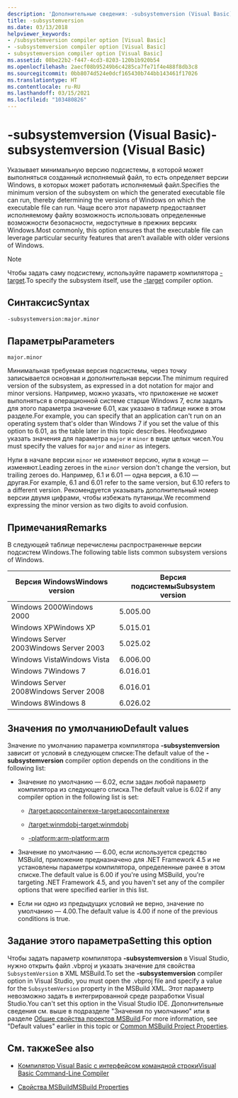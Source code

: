 ```yaml
---
description: 'Дополнительные сведения: -subsystemversion (Visual Basic)'
title: -subsystemversion
ms.date: 03/13/2018
helpviewer_keywords:
- /subsystemversion compiler option [Visual Basic]
- -subsystemversion compiler option [Visual Basic]
- subsystemversion compiler option [Visual Basic]
ms.assetid: 08be22b2-f447-4cd3-8203-120b1b920b54
ms.openlocfilehash: 2aecf08b95249b6c4285ca7fe71f4e488f8db3c8
ms.sourcegitcommit: 0bb8074d524e0dcf165430b744bb143461f17026
ms.translationtype: HT
ms.contentlocale: ru-RU
ms.lasthandoff: 03/15/2021
ms.locfileid: "103480826"
---
```

# <a name="-subsystemversion-visual-basic"></a><span data-ttu-id="8f9dd-103">-subsystemversion (Visual Basic)</span><span class="sxs-lookup"><span data-stu-id="8f9dd-103">-subsystemversion (Visual Basic)</span></span>

<span data-ttu-id="8f9dd-104">Указывает минимальную версию подсистемы, в которой может выполняться созданный исполняемый файл, то есть определяет версии Windows, в которых может работать исполняемый файл.</span><span class="sxs-lookup"><span data-stu-id="8f9dd-104">Specifies the minimum version of the subsystem on which the generated executable file can run, thereby determining the versions of Windows on which the executable file can run.</span></span> <span data-ttu-id="8f9dd-105">Чаще всего этот параметр предоставляет исполняемому файлу возможность использовать определенные возможности безопасности, недоступные в прежних версиях Windows.</span><span class="sxs-lookup"><span data-stu-id="8f9dd-105">Most commonly, this option ensures that the executable file can leverage particular security features that aren’t available with older versions of Windows.</span></span>

> [!NOTE]
> <span data-ttu-id="8f9dd-106">Чтобы задать саму подсистему, используйте параметр компилятора [-target](target.md).</span><span class="sxs-lookup"><span data-stu-id="8f9dd-106">To specify the subsystem itself, use the [-target](target.md) compiler option.</span></span>

## <a name="syntax"></a><span data-ttu-id="8f9dd-107">Синтаксис</span><span class="sxs-lookup"><span data-stu-id="8f9dd-107">Syntax</span></span>

```vb
-subsystemversion:major.minor
```

## <a name="parameters"></a><span data-ttu-id="8f9dd-108">Параметры</span><span class="sxs-lookup"><span data-stu-id="8f9dd-108">Parameters</span></span>

`major.minor`

<span data-ttu-id="8f9dd-109">Минимальная требуемая версия подсистемы, через точку записывается основная и дополнительная версии.</span><span class="sxs-lookup"><span data-stu-id="8f9dd-109">The minimum required version of the subsystem, as expressed in a dot notation for major and minor versions.</span></span> <span data-ttu-id="8f9dd-110">Например, можно указать, что приложение не может выполняться в операционной системе старше Windows 7, если задать для этого параметра значение 6.01, как указано в таблице ниже в этом разделе.</span><span class="sxs-lookup"><span data-stu-id="8f9dd-110">For example, you can specify that an application can't run on an operating system that's older than Windows 7 if you set the value of this option to 6.01, as the table later in this topic describes.</span></span> <span data-ttu-id="8f9dd-111">Необходимо указать значения для параметра `major` и `minor` в виде целых чисел.</span><span class="sxs-lookup"><span data-stu-id="8f9dd-111">You must specify the values for `major` and `minor` as integers.</span></span>

<span data-ttu-id="8f9dd-112">Нули в начале версии `minor` не изменяют версию, нули в конце — изменяют.</span><span class="sxs-lookup"><span data-stu-id="8f9dd-112">Leading zeroes in the `minor` version don't change the version, but trailing zeroes do.</span></span> <span data-ttu-id="8f9dd-113">Например, 6.1 и 6.01 — одна версия, а 6.10 — другая.</span><span class="sxs-lookup"><span data-stu-id="8f9dd-113">For example, 6.1 and 6.01 refer to the same version, but 6.10 refers to a different version.</span></span> <span data-ttu-id="8f9dd-114">Рекомендуется указывать дополнительный номер версии двумя цифрами, чтобы избежать путаницы.</span><span class="sxs-lookup"><span data-stu-id="8f9dd-114">We recommend expressing the minor version as two digits to avoid confusion.</span></span>

## <a name="remarks"></a><span data-ttu-id="8f9dd-115">Примечания</span><span class="sxs-lookup"><span data-stu-id="8f9dd-115">Remarks</span></span>

<span data-ttu-id="8f9dd-116">В следующей таблице перечислены распространенные версии подсистем Windows.</span><span class="sxs-lookup"><span data-stu-id="8f9dd-116">The following table lists common subsystem versions of Windows.</span></span>

|<span data-ttu-id="8f9dd-117">Версия Windows</span><span class="sxs-lookup"><span data-stu-id="8f9dd-117">Windows version</span></span>|<span data-ttu-id="8f9dd-118">Версия подсистемы</span><span class="sxs-lookup"><span data-stu-id="8f9dd-118">Subsystem version</span></span>|
|---------------------|-----------------------|
|<span data-ttu-id="8f9dd-119">Windows 2000</span><span class="sxs-lookup"><span data-stu-id="8f9dd-119">Windows 2000</span></span>|<span data-ttu-id="8f9dd-120">5.00</span><span class="sxs-lookup"><span data-stu-id="8f9dd-120">5.00</span></span>|
|<span data-ttu-id="8f9dd-121">Windows XP</span><span class="sxs-lookup"><span data-stu-id="8f9dd-121">Windows XP</span></span>|<span data-ttu-id="8f9dd-122">5.01</span><span class="sxs-lookup"><span data-stu-id="8f9dd-122">5.01</span></span>|
|<span data-ttu-id="8f9dd-123">Windows Server 2003</span><span class="sxs-lookup"><span data-stu-id="8f9dd-123">Windows Server 2003</span></span>|<span data-ttu-id="8f9dd-124">5.02</span><span class="sxs-lookup"><span data-stu-id="8f9dd-124">5.02</span></span>|
|<span data-ttu-id="8f9dd-125">Windows Vista</span><span class="sxs-lookup"><span data-stu-id="8f9dd-125">Windows Vista</span></span>|<span data-ttu-id="8f9dd-126">6.00</span><span class="sxs-lookup"><span data-stu-id="8f9dd-126">6.00</span></span>|
|<span data-ttu-id="8f9dd-127">Windows 7</span><span class="sxs-lookup"><span data-stu-id="8f9dd-127">Windows 7</span></span>|<span data-ttu-id="8f9dd-128">6.01</span><span class="sxs-lookup"><span data-stu-id="8f9dd-128">6.01</span></span>|
|<span data-ttu-id="8f9dd-129">Windows Server 2008</span><span class="sxs-lookup"><span data-stu-id="8f9dd-129">Windows Server 2008</span></span>|<span data-ttu-id="8f9dd-130">6.01</span><span class="sxs-lookup"><span data-stu-id="8f9dd-130">6.01</span></span>|
|<span data-ttu-id="8f9dd-131">Windows 8</span><span class="sxs-lookup"><span data-stu-id="8f9dd-131">Windows 8</span></span>|<span data-ttu-id="8f9dd-132">6.02</span><span class="sxs-lookup"><span data-stu-id="8f9dd-132">6.02</span></span>|

## <a name="default-values"></a><span data-ttu-id="8f9dd-133">Значения по умолчанию</span><span class="sxs-lookup"><span data-stu-id="8f9dd-133">Default values</span></span>

<span data-ttu-id="8f9dd-134">Значение по умолчанию параметра компилятора **-subsystemversion** зависит от условий в следующем списке:</span><span class="sxs-lookup"><span data-stu-id="8f9dd-134">The default value of the **-subsystemversion** compiler option depends on the conditions in the following list:</span></span>

- <span data-ttu-id="8f9dd-135">Значение по умолчанию — 6.02, если задан любой параметр компилятора из следующего списка.</span><span class="sxs-lookup"><span data-stu-id="8f9dd-135">The default value is 6.02 if any compiler option in the following list is set:</span></span>

  - [<span data-ttu-id="8f9dd-136">/target:appcontainerexe</span><span class="sxs-lookup"><span data-stu-id="8f9dd-136">-target:appcontainerexe</span></span>](target.md)

  - [<span data-ttu-id="8f9dd-137">/target:winmdobj</span><span class="sxs-lookup"><span data-stu-id="8f9dd-137">-target:winmdobj</span></span>](target.md)

  - [<span data-ttu-id="8f9dd-138">-platform:arm</span><span class="sxs-lookup"><span data-stu-id="8f9dd-138">-platform:arm</span></span>](platform.md)

- <span data-ttu-id="8f9dd-139">Значение по умолчанию — 6.00, если используется средство MSBuild, приложение предназначено для .NET Framework 4.5 и не установлены параметры компилятора, определенные ранее в этом списке.</span><span class="sxs-lookup"><span data-stu-id="8f9dd-139">The default value is 6.00 if you're using MSBuild, you're targeting .NET Framework 4.5, and you haven't set any of the compiler options that were specified earlier in this list.</span></span>

- <span data-ttu-id="8f9dd-140">Если ни одно из предыдущих условий не верно, значение по умолчанию — 4.00.</span><span class="sxs-lookup"><span data-stu-id="8f9dd-140">The default value is 4.00 if none of the previous conditions is true.</span></span>

## <a name="setting-this-option"></a><span data-ttu-id="8f9dd-141">Задание этого параметра</span><span class="sxs-lookup"><span data-stu-id="8f9dd-141">Setting this option</span></span>

<span data-ttu-id="8f9dd-142">Чтобы задать параметр компилятора **-subsystemversion** в Visual Studio, нужно открыть файл .vbproj и указать значение для свойства `SubsystemVersion` в XML MSBuild.</span><span class="sxs-lookup"><span data-stu-id="8f9dd-142">To set the **-subsystemversion** compiler option in Visual Studio, you must open the .vbproj file and specify a value for the `SubsystemVersion` property in the MSBuild XML.</span></span> <span data-ttu-id="8f9dd-143">Этот параметр невозможно задать в интегрированной среде разработки Visual Studio.</span><span class="sxs-lookup"><span data-stu-id="8f9dd-143">You can't set this option in the Visual Studio IDE.</span></span> <span data-ttu-id="8f9dd-144">Дополнительные сведения см. выше в подразделе "Значения по умолчанию" или в разделе [Общие свойства проектов MSBuild](/visualstudio/msbuild/common-msbuild-project-properties).</span><span class="sxs-lookup"><span data-stu-id="8f9dd-144">For more information, see "Default values" earlier in this topic or [Common MSBuild Project Properties](/visualstudio/msbuild/common-msbuild-project-properties).</span></span>

## <a name="see-also"></a><span data-ttu-id="8f9dd-145">См. также</span><span class="sxs-lookup"><span data-stu-id="8f9dd-145">See also</span></span>

- [<span data-ttu-id="8f9dd-146">Компилятор Visual Basic с интерфейсом командной строки</span><span class="sxs-lookup"><span data-stu-id="8f9dd-146">Visual Basic Command-Line Compiler</span></span>](index.md)

- [<span data-ttu-id="8f9dd-147">Свойства MSBuild</span><span class="sxs-lookup"><span data-stu-id="8f9dd-147">MSBuild Properties</span></span>](/visualstudio/msbuild/msbuild-properties)
